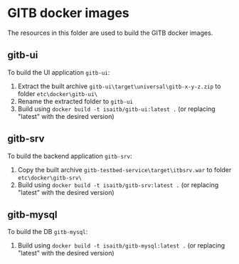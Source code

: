 # GITB docker images

The resources in this folder are used to build the GITB docker images.

## gitb-ui

To build the UI application `gitb-ui`:
1. Extract the built archive `gitb-ui\target\universal\gitb-x-y-z.zip` to folder `etc\docker\gitb-ui\`
2. Rename the extracted folder to `gitb-ui`
3. Build using `docker build -t isaitb/gitb-ui:latest .` (or replacing "latest" with the desired version)

## gitb-srv

To build the backend application `gitb-srv`:
1. Copy the built archive `gitb-testbed-service\target\itbsrv.war` to folder `etc\docker\gitb-srv\`
2. Build using `docker build -t isaitb/gitb-srv:latest .` (or replacing "latest" with the desired version)

## gitb-mysql

To build the DB `gitb-mysql`:
1. Build using `docker build -t isaitb/gitb-mysql:latest .` (or replacing "latest" with the desired version)